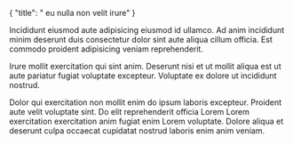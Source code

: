 {
  "title": " eu nulla non velit irure"
}

Incididunt eiusmod aute adipisicing eiusmod id ullamco. Ad anim incididunt minim deserunt duis consectetur dolor sint aute aliqua cillum officia. Est commodo proident adipisicing veniam reprehenderit.

Irure mollit exercitation qui sint anim. Deserunt nisi et ut mollit aliqua est ut aute pariatur fugiat voluptate excepteur. Voluptate ex dolore ut incididunt nostrud.

Dolor qui exercitation non mollit enim do ipsum laboris excepteur. Proident aute velit voluptate sint. Do elit reprehenderit officia Lorem Lorem exercitation exercitation anim fugiat enim Lorem voluptate. Dolore aliqua et deserunt culpa occaecat cupidatat nostrud laboris enim anim veniam.